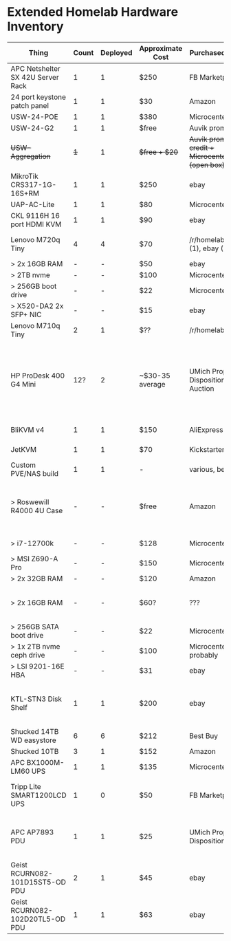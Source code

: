 # Extended Homelab Hardware Inventory

| Thing                             | Count | Deployed | Approximate Cost | Purchased From                                  | Notes                                                                            | Deployed as                               |
| --------------------------------- | ----- | -------- | ---------------- | ----------------------------------------------- | -------------------------------------------------------------------------------- | ----------------------------------------- |
| APC Netshelter SX 42U Server Rack | 1     | 1        | $250             | FB Marketplace                                  |                                                                                  |                                           |
| 24 port keystone patch panel      | 1     | 1        | $30              | Amazon                                          |                                                                                  |                                           |
| USW-24-POE                        | 1     | 1        | $380             | Microcenter                                     |                                                                                  |                                           |
| USW-24-G2                         | 1     | 1        | $free            | Auvik promotion                                 |                                                                                  |                                           |
| ~~USW-Aggregation~~               | ~~1~~ | 1        | ~~$free + $20~~  | ~~Auvik promo credit + Microcenter (open box)~~ | need to get rid of this                                                          |                                           |
| MikroTik CRS317-1G-16S+RM         | 1     | 1        | $250             | ebay                                            |                                                                                  |                                           |
| UAP-AC-Lite                       | 1     | 1        | $80              | Microcenter                                     |                                                                                  |                                           |
| CKL 9116H 16 port HDMI KVM        | 1     | 1        | $90              | ebay                                            |                                                                                  |                                           |
| Lenovo M720q Tiny                 | 4     | 4        | $70              | /r/homelabsales (1), ebay (3)                   | each has i5-8500T + the below:                                                   |                                           |
| > 2x 16GB RAM                     | -     | -        | $50              | ebay                                            |                                                                                  |                                           |
| > 2TB nvme                        | -     | -        | $100             | Microcenter                                     |                                                                                  |                                           |
| > 256GB boot drive                | -     | -        | $22              | Microcenter                                     |                                                                                  |                                           |
| > X520-DA2 2x SFP+ NIC            | -     | -        | $15              | ebay                                            |                                                                                  |                                           |
| Lenovo M710q Tiny                 | 2     | 1        | $??              | /r/homelabsales?                                |                                                                                  | OPNsense box                              |
| HP ProDesk 400 G4 Mini            | 12?   | 2        | ~$30-35 average  | UMich Property Disposition Auction              | Various specs, 1x i3-6100t, 1x i3-8100t, 4x i5-8400t, 4x i5-8500t, all 2x4gb ram | 1 as HAOS host; 1 as basement workstation |
| BliKVM v4                         | 1     | 1        | $150             | AliExpress                                      | Network KVM                                                                      |                                           |
| JetKVM                            | 1     | 1        | $70              | Kickstarter                                     | Network KVM                                                                      |                                           |
| Custom PVE/NAS build              | 1     | 1        | -                | various, below                                  |                                                                                  | Proxmox/TrueNAS/k8s node                  |
| > Roswewill R4000 4U Case         | -     | -        | $free            | Amazon                                          | Amazon accidentally sent me one after cancelling the order                       |                                           |
| > i7-12700k                       | -     | -        | $128             | Microcenter                                     | bundle w/mobo                                                                    |                                           |
| > MSI Z690-A Pro                  | -     | -        | $150             | Microcenter                                     | bundle w/cpu                                                                     |                                           |
| > 2x 32GB RAM                     | -     | -        | $120             | Amazon                                          |                                                                                  |                                           |
| > 2x 16GB RAM                     | -     | -        | $60?             | ???                                             | probably from a previous build                                                   |                                           |
| > 256GB SATA boot drive           | -     | -        | $22              | Microcenter                                     |                                                                                  |                                           |
| > 1x 2TB nvme ceph drive          | -     | -        | $100             | Microcenter, probably                           |                                                                                  |                                           |
| > LSI 9201-16E HBA                | -     | -        | $31              | ebay                                            |                                                                                  |                                           |
| KTL-STN3 Disk Shelf               | 1     | 1        | $200             | ebay                                            | Includes $50 in 6 more drive caddies had to buy.                                 |                                           |
| Shucked 14TB WD easystore         | 6     | 6        | $212             | Best Buy                                        |                                                                                  | primary bulk storage                      |
| Shucked 10TB                      | 3     | 1        | $152             | Amazon                                          |                                                                                  | NVR storage                               |
| APC BX1000M-LM60 UPS              | 1     | 1        | $135             | Microcenter                                     |                                                                                  | primary UPS                               |
| Tripp Lite SMART1200LCD UPS       | 1     | 0        | $50              | FB Marketplace                                  | kind of a POS, would not recommend.                                              |                                           |
| APC AP7893 PDU                    | 1     | 1        | $25              | UMich Property Disposition                      | Converted from 3 phase 240v to single phase 120v                                 |                                           |
| Geist RCURN082-101D15ST5-OD PDU   | 2     | 1        | $45              | ebay                                            | monitored, switched, 15 amp                                                      | 1 for network, 1 for secondary PSUs       |
| Geist RCURN082-102D20TL5-OD PDU   | 1     | 1        | $63              | ebay                                            | monitored, switched, 20 amp                                                      | compute node PSUs                         |